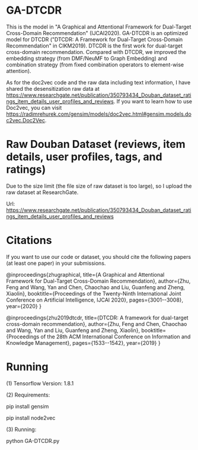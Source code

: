 # GA-DTCDR
This is the model in "A Graphical and Attentional Framework for Dual-Target Cross-Domain Recommendation" (IJCAI2020).
GA-DTCDR is an optimized model for DTCDR ("DTCDR: A Framework for Dual-Target Cross-Domain Recommendation" in CIKM2019).
DTCDR is the first work for dual-target cross-domain recommendation. Compared with DTCDR, we improved the embedding strategy (from DMF/NeuMF to Graph Embedding) and combination strategy (from fixed combination operators to element-wise attention). 

As for the doc2vec code and the raw data including text information, I have shared the desensitization raw data at https://www.researchgate.net/publication/350793434_Douban_dataset_ratings_item_details_user_profiles_and_reviews. If you want to learn how to use Doc2vec, you can visit https://radimrehurek.com/gensim/models/doc2vec.html#gensim.models.doc2vec.Doc2Vec.

# Raw Douban Dataset (reviews, item details, user profiles, tags, and ratings)
Due to the size limit (the file size of raw dataset is too large), so I upload the raw dataset at ResearchGate.

Url: https://www.researchgate.net/publication/350793434_Douban_dataset_ratings_item_details_user_profiles_and_reviews

# Citations
If you want to use our code or dataset, you should cite the following papers (at least one paper) in your submissions.

@inproceedings{zhugraphical,
  title={A Graphical and Attentional Framework for Dual-Target Cross-Domain Recommendation},
  author={Zhu, Feng and Wang, Yan and Chen, Chaochao and Liu, Guanfeng and Zheng, Xiaolin},
  booktitle={Proceedings of the Twenty-Ninth International Joint Conference on Artificial Intelligence, IJCAI 2020},
  pages={3001--3008},
  year={2020}
}

@inproceedings{zhu2019dtcdr,
  title={DTCDR: A framework for dual-target cross-domain recommendation},
  author={Zhu, Feng and Chen, Chaochao and Wang, Yan and Liu, Guanfeng and Zheng, Xiaolin},
  booktitle={Proceedings of the 28th ACM International Conference on Information and Knowledge Management},
  pages={1533--1542},
  year={2019}
}

# Running
(1) Tensorflow Version: 1.8.1

(2) Requirements:

pip install gensim

pip install node2vec

(3) Running:

python GA-DTCDR.py
